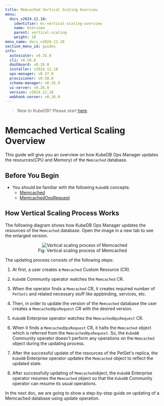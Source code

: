 ```yaml
---
title: Memcached Vertical Scaling Overview
menu:
  docs_v2024.12.18:
    identifier: mc-vertical-scaling-overview
    name: Overview
    parent: vertical-scaling
    weight: 10
menu_name: docs_v2024.12.18
section_menu_id: guides
info:
  autoscaler: v0.35.0
  cli: v0.50.0
  dashboard: v0.26.0
  installer: v2024.12.18
  ops-manager: v0.37.0
  provisioner: v0.50.0
  schema-manager: v0.26.0
  ui-server: v0.26.0
  version: v2024.12.18
  webhook-server: v0.26.0
---
```


> New to KubeDB? Please start [here](/docs/v2024.12.18/README).

# Memcached Vertical Scaling Overview

This guide will give you an overview on how KubeDB Ops Manager updates the resources(CPU and Memory) of the `Memcached` database.

## Before You Begin

- You should be familiar with the following `KubeDB` concepts:
  - [Memcached](/docs/v2024.12.18/guides/memcached/concepts/memcached)
  - [MemcachedOpsRequest](/docs/v2024.12.18/guides/memcached/concepts/memcached-opsrequest)

## How Vertical Scaling Process Works

The following diagram shows how KubeDB Ops Manager updates the resources of the `Memcached` database. Open the image in a new tab to see the enlarged version.

<figure align="center">
  <img alt="Vertical scaling process of Memcached" src="/docs/v2024.12.18/images/memcached/memcached-vertical-scaling.png">
<figcaption align="center">Fig: Vertical scaling process of Memcached</figcaption>
</figure>

The updating process consists of the following steps:

1. At first, a user creates a `Memcached` Custom Resource (CR).

2. `KubeDB` Community operator watches the `Memcached` CR.

3. When the operator finds a `Memcached` CR, it creates required number of `PetSets` and related necessary stuff like appbinding, services, etc.

4. Then, in order to update the version of the `Memcached` database the user creates a `MemcachedOpsRequest` CR with the desired version.

6. `KubeDB` Enterprise operator watches the `MemcachedOpsRequest` CR.

7. When it finds a `MemcachedOpsRequest` CR, it halts the `Memcached` object which is referred from the `MemcachedOpsRequest`. So, the `KubeDB` Community operator doesn't perform any operations on the `Memcached` object during the updating process.

9. After the successful update of the resources of the PetSet's replica, the `KubeDB` Enterprise operator updates the `Memcached` object to reflect the updated state.

10. After successfully updating of `Memcached`object, the `KubeDB` Enterprise operator resumes the `Memcached` object so that the `KubeDB` Community operator can resume its usual operations.

In the next doc, we are going to show a step-by-step guide on updating of a Memcached database using update operation.